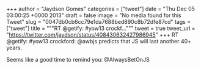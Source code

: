 
+++
author = "Jaydson Gomes"
categories = ["tweet"]
date = "Thu Dec 05 03:00:25 +0000 2013"
draft = false
image = "No media found for this Tweet"
slug = "0047db0cb6cc79e1da7688bed890c8b72dfe87cd"
tags = ["tweet"]
title = """RT @getify: #yow13 crockf..."""
tweet = true
tweet_url = "https://twitter.com/jaydson/status/408430632427986945"
+++
RT @getify: #yow13 crockford: @awbjs predicts that JS will last another 40+ years.

Seems like a good time to remind you: @AlwaysBetOnJS
